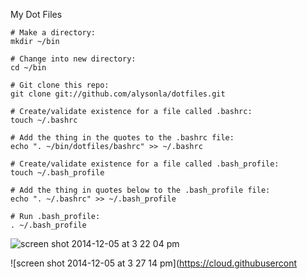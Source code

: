 My Dot Files


``` 
# Make a directory:
mkdir ~/bin

# Change into new directory:
cd ~/bin

# Git clone this repo:
git clone git://github.com/alysonla/dotfiles.git

# Create/validate existence for a file called .bashrc:
touch ~/.bashrc

# Add the thing in the quotes to the .bashrc file:
echo ". ~/bin/dotfiles/bashrc" >> ~/.bashrc

# Create/validate existence for a file called .bash_profile:
touch ~/.bash_profile

# Add the thing in quotes below to the .bash_profile file:
echo ". ~/.bashrc" >> ~/.bash_profile

# Run .bash_profile:
. ~/.bash_profile
```

![screen shot 2014-12-05 at 3 22 04 pm](https://cloud.githubusercontent.com/assets/2623954/5324767/afc85014-7c93-11e4-93c8-6ee8600f7ffb.jpg)


![screen shot 2014-12-05 at 3 27 14 pm](https://cloud.githubusercont